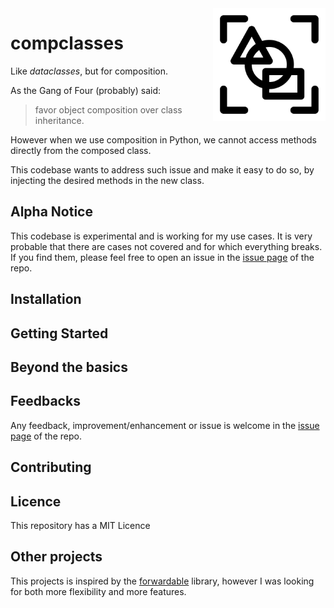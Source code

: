 <img src="docs/img/compclass-logo.svg" width=180 height=180 align="right">

# compclasses

Like *dataclasses*, but for composition.

As the Gang of Four (probably) said:

> favor object composition over class inheritance.

However when we use composition in Python, we cannot access methods directly from the composed class.

This codebase wants to address such issue and make it easy to do so, by injecting the desired methods in the new class.

## Alpha Notice

This codebase is experimental and is working for my use cases. It is very probable that there are cases not covered and for which everything breaks. If you find them, please feel free to open an issue in the [issue page](https://github.com/FBruzzesi/compclasses/issues) of the repo.

## Installation

## Getting Started

## Beyond the basics

## Feedbacks

Any feedback, improvement/enhancement or issue is welcome in the [issue page](https://github.com/FBruzzesi/compclasses/issues) of the repo.

## Contributing

## Licence

This repository has a MIT Licence

## Other projects

This projects is inspired by the [forwardable](https://github.com/5long/forwardable) library, however I was looking for both more flexibility and more features.
